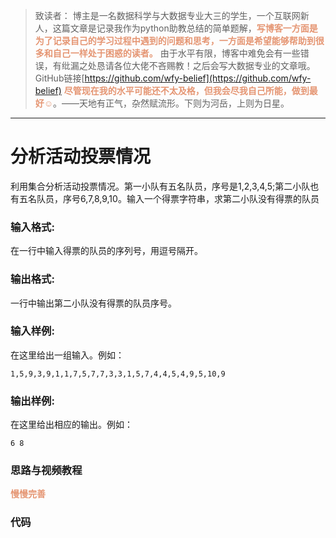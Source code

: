 
> 致读者： 博主是一名数据科学与大数据专业大三的学生，一个互联网新人，这篇文章是记录我作为python助教总结的简单题解，**<font color='#e59572'>写博客一方面是为了记录自己的学习过程中遇到的问题和思考，一方面是希望能够帮助到很多和自己一样处于困惑的读者。</font>**
> 由于水平有限，博客中难免会有一些错误，有纰漏之处恳请各位大佬不吝赐教！之后会写大数据专业的文章哦。
> GitHub链接[https://github.com/wfy-belief](https://github.com/wfy-belief)
> **<font color='#e59572'>尽管现在我的水平可能还不太及格，但我会尽我自己所能，做到最好☺</font>**。——天地有正气，杂然赋流形。下则为河岳，上则为日星。
---
# 分析活动投票情况
利用集合分析活动投票情况。第一小队有五名队员，序号是1,2,3,4,5;第二小队也有五名队员，序号6,7,8,9,10。输入一个得票字符串，求第二小队没有得票的队员

### 输入格式:

在一行中输入得票的队员的序列号，用逗号隔开。


### 输出格式:

一行中输出第二小队没有得票的队员序号。

### 输入样例:

在这里给出一组输入。例如：

```in
1,5,9,3,9,1,1,7,5,7,7,3,3,1,5,7,4,4,5,4,9,5,10,9 
```

### 输出样例:

在这里给出相应的输出。例如：

```out
6 8
```

### 思路与视频教程
**<font color='#e59572'>慢慢完善</font>**

### 代码
```python

```